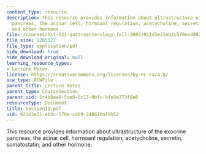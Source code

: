 ```yaml
---
content_type: resource
description: This resource provides information about ultrastructure of the exocrine
  pancreas, the acinar cell, hormoanl regulation, acetycholine, secretin, somatostatin,
  and other hormone.
file: /courses/hst-121-gastroenterology-fall-2005/921d3e21eb2c570ecd8924067baf9b52_section12.pdf
file_size: 1285527
file_type: application/pdf
hide_download: true
hide_download_original: null
learning_resource_types:
- Lecture Notes
license: https://creativecommons.org/licenses/by-nc-sa/4.0/
ocw_type: OCWFile
parent_title: Lecture Notes
parent_type: CourseSection
parent_uid: 1c4b8ea0-5de6-6c17-9bfc-bfe5e773f8e0
resourcetype: Document
title: section12.pdf
uid: 921d3e21-eb2c-570e-cd89-24067baf9b52
---
```

This resource provides information about ultrastructure of the exocrine pancreas, the acinar cell, hormoanl regulation, acetycholine, secretin, somatostatin, and other hormone.